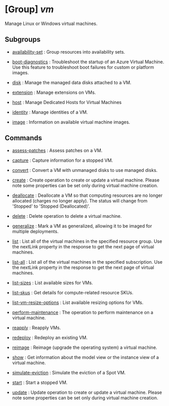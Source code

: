 # [Group] _vm_

Manage Linux or Windows virtual machines.

## Subgroups

- [availability-set](/Commands/vm/availability-set/readme.md)
: Group resources into availability sets.

- [boot-diagnostics](/Commands/vm/boot-diagnostics/readme.md)
: Troubleshoot the startup of an Azure Virtual Machine.         Use this feature to troubleshoot boot failures for custom or platform images.

- [disk](/Commands/vm/disk/readme.md)
: Manage the managed data disks attached to a VM.

- [extension](/Commands/vm/extension/readme.md)
: Manage extensions on VMs.

- [host](/Commands/vm/host/readme.md)
: Manage Dedicated Hosts for Virtual Machines

- [identity](/Commands/vm/identity/readme.md)
: Manage identities of a VM.

- [image](/Commands/vm/image/readme.md)
: Information on available virtual machine images.

## Commands

- [assess-patches](/Commands/vm/_assess-patches.md)
: Assess patches on a VM.

- [capture](/Commands/vm/_capture.md)
: Capture information for a stopped VM.

- [convert](/Commands/vm/_convert.md)
: Convert a VM with unmanaged disks to use managed disks.

- [create](/Commands/vm/_create.md)
: Create operation to create or update a virtual machine. Please note some properties can be set only during virtual machine creation.

- [deallocate](/Commands/vm/_deallocate.md)
: Deallocate a VM so that computing resources are no longer allocated (charges no longer apply). The status will change from 'Stopped' to 'Stopped (Deallocated)'.

- [delete](/Commands/vm/_delete.md)
: Delete operation to delete a virtual machine.

- [generalize](/Commands/vm/_generalize.md)
: Mark a VM as generalized, allowing it to be imaged for multiple deployments.

- [list](/Commands/vm/_list.md)
: List all of the virtual machines in the specified resource group. Use the nextLink property in the response to get the next page of virtual machines.

- [list-all](/Commands/vm/_list-all.md)
: List all of the virtual machines in the specified subscription. Use the nextLink property in the response to get the next page of virtual machines.

- [list-sizes](/Commands/vm/_list-sizes.md)
: List available sizes for VMs.

- [list-skus](/Commands/vm/_list-skus.md)
: Get details for compute-related resource SKUs.

- [list-vm-resize-options](/Commands/vm/_list-vm-resize-options.md)
: List available resizing options for VMs.

- [perform-maintenance](/Commands/vm/_perform-maintenance.md)
: The operation to perform maintenance on a virtual machine.

- [reapply](/Commands/vm/_reapply.md)
: Reapply VMs.

- [redeploy](/Commands/vm/_redeploy.md)
: Redeploy an existing VM.

- [reimage](/Commands/vm/_reimage.md)
: Reimage (upgrade the operating system) a virtual machine.

- [show](/Commands/vm/_show.md)
: Get information about the model view or the instance view of a virtual machine.

- [simulate-eviction](/Commands/vm/_simulate-eviction.md)
: Simulate the eviction of a Spot VM.

- [start](/Commands/vm/_start.md)
: Start a stopped VM.

- [update](/Commands/vm/_update.md)
: Update operation to create or update a virtual machine. Please note some properties can be set only during virtual machine creation.
